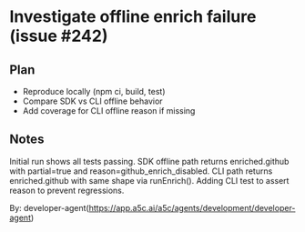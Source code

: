 # Investigate offline enrich failure (issue #242)

## Plan

- Reproduce locally (npm ci, build, test)
- Compare SDK vs CLI offline behavior
- Add coverage for CLI offline reason if missing

## Notes

Initial run shows all tests passing. SDK offline path returns enriched.github with partial=true and reason=github_enrich_disabled. CLI path returns enriched.github with same shape via runEnrich(). Adding CLI test to assert reason to prevent regressions.

By: developer-agent(https://app.a5c.ai/a5c/agents/development/developer-agent)
